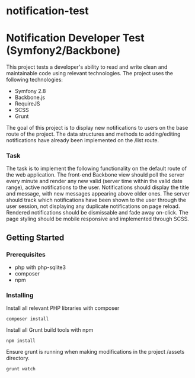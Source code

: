 # notification-test
# Notification Developer Test (Symfony2/Backbone)

This project tests a developer's ability to read and write clean and maintainable code using relevant technologies. The project uses the following technologies:
* Symfony 2.8
* Backbone.js
* RequireJS
* SCSS
* Grunt

The goal of this project is to display new notifications to users on the base route of the project. The data structures and methods to adding/editing notifications have already been implemented on the /list route.

### Task

The task is to implement the following functionality on the default route of the web application. The front-end Backbone view should poll the server every minute and render any new valid (server time within the valid date range), active notifications to the user. Notifications should display the title and message, with new messages appearing above older ones. The server should track which notifications have been shown to the user through the user session, not displaying any duplicate notifications on page reload. Rendered notifications should be dismissable and fade away on-click. The page styling should be mobile responsive and implemented through SCSS.

## Getting Started

### Prerequisites

* php with php-sqlite3
* composer
* npm

### Installing


Install all relevant PHP libraries with composer

```
composer install
```

Install all Grunt build tools with npm

```
npm install
```

Ensure grunt is running when making modifications in the project /assets directory.

```
grunt watch
```

